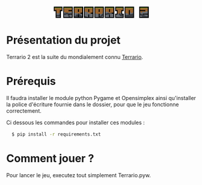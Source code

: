 <p align="center">
  <img src="https://github.com/MaitreRenard18/Terrario-2/blob/master/Images/UI/Logo.png" alt="Terrario 2 Logo" width="50%">
</p>

# Présentation du projet
Terrario 2 est la suite du mondialement connu [Terrario](https://github.com/MaitreRenard18/Terrario).

# Prérequis
Il faudra installer le module python Pygame et Opensimplex ainsi qu'installer la police d'écriture fournie dans le dossier, pour que le jeu fonctionne correctement.


<p>Ci dessous les commandes pour installer ces modules :</p>

```bash
  $ pip install -r requirements.txt
```

# Comment jouer ?
Pour lancer le jeu, executez tout simplement Terrario.pyw.

